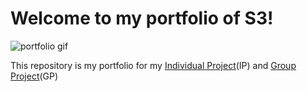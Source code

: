 
# Welcome to my portfolio of S3!

![portfolio gif](https://pro2-bar-s3-cdn-cf.myportfolio.com/63f9ca06-04f8-40d6-9254-e23a34a31357/b8774d32-34ee-4fe4-a5d8-d987fc625211_rw_1920.gif?h=d1f774cb286ce409124ec73738a26530)

<p>This repository is my portfolio for my <a href="https://github.com/JoviSimons/S3-Portfolio/IP">Individual Project</a>(IP) and <a href="https://github.com/JoviSimons/S3-Portfolio/GP">Group Project</a>(GP)</p>
